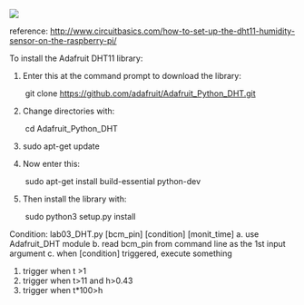 ![](https://github.com/XiaMiLang/RespberryPi/blob/master/lab03/lab03_DHT.JPG)

reference: http://www.circuitbasics.com/how-to-set-up-the-dht11-humidity-sensor-on-the-raspberry-pi/

To install the Adafruit DHT11 library:

1. Enter this at the command prompt to download the library:

   ​	git clone https://github.com/adafruit/Adafruit_Python_DHT.git

2. Change directories with:

   ​	cd Adafruit_Python_DHT
   
3. sudo apt-get update

4. Now enter this:

   ​	sudo apt-get install build-essential python-dev

5. Then install the library with:

   ​	sudo python3 setup.py install

Condition: lab03_DHT.py [bcm_pin] [condition] [monit_time]
a. use Adafruit_DHT module
b. read bcm_pin from command line as the 1st input argument
c. when [condition] triggered, execute something
   1. trigger when t >1
   2. trigger when t>11 and h>0.43
   3. trigger when t*100>h
